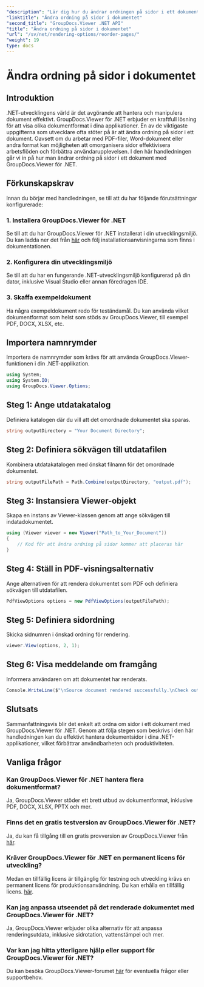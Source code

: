 ```yaml
---
"description": "Lär dig hur du ändrar ordningen på sidor i ett dokument med GroupDocs.Viewer för .NET. Följ vår steg-för-steg-handledning för smidig dokumenthantering."
"linktitle": "Ändra ordning på sidor i dokumentet"
"second_title": "GroupDocs.Viewer .NET API"
"title": "Ändra ordning på sidor i dokumentet"
"url": "/sv/net/rendering-options/reorder-pages/"
"weight": 19
type: docs
---
```

# Ändra ordning på sidor i dokumentet

## Introduktion
.NET-utvecklingens värld är det avgörande att hantera och manipulera dokument effektivt. GroupDocs.Viewer för .NET erbjuder en kraftfull lösning för att visa olika dokumentformat i dina applikationer. En av de viktigaste uppgifterna som utvecklare ofta stöter på är att ändra ordning på sidor i ett dokument. Oavsett om du arbetar med PDF-filer, Word-dokument eller andra format kan möjligheten att omorganisera sidor effektivisera arbetsflöden och förbättra användarupplevelsen. I den här handledningen går vi in på hur man ändrar ordning på sidor i ett dokument med GroupDocs.Viewer för .NET.
## Förkunskapskrav
Innan du börjar med handledningen, se till att du har följande förutsättningar konfigurerade:
### 1. Installera GroupDocs.Viewer för .NET
Se till att du har GroupDocs.Viewer för .NET installerat i din utvecklingsmiljö. Du kan ladda ner det från [här](https://releases.groupdocs.com/viewer/net/) och följ installationsanvisningarna som finns i dokumentationen.
### 2. Konfigurera din utvecklingsmiljö
Se till att du har en fungerande .NET-utvecklingsmiljö konfigurerad på din dator, inklusive Visual Studio eller annan föredragen IDE.
### 3. Skaffa exempeldokument
Ha några exempeldokument redo för teständamål. Du kan använda vilket dokumentformat som helst som stöds av GroupDocs.Viewer, till exempel PDF, DOCX, XLSX, etc.

## Importera namnrymder
Importera de namnrymder som krävs för att använda GroupDocs.Viewer-funktionen i din .NET-applikation.

```csharp
using System;
using System.IO;
using GroupDocs.Viewer.Options;
```
## Steg 1: Ange utdatakatalog
Definiera katalogen där du vill att det omordnade dokumentet ska sparas.
```csharp
string outputDirectory = "Your Document Directory";
```
## Steg 2: Definiera sökvägen till utdatafilen
Kombinera utdatakatalogen med önskat filnamn för det omordnade dokumentet.
```csharp
string outputFilePath = Path.Combine(outputDirectory, "output.pdf");
```
## Steg 3: Instansiera Viewer-objekt
Skapa en instans av Viewer-klassen genom att ange sökvägen till indatadokumentet.
```csharp
using (Viewer viewer = new Viewer("Path_to_Your_Document"))
{
    // Kod för att ändra ordning på sidor kommer att placeras här
}
```
## Steg 4: Ställ in PDF-visningsalternativ
Ange alternativen för att rendera dokumentet som PDF och definiera sökvägen till utdatafilen.
```csharp
PdfViewOptions options = new PdfViewOptions(outputFilePath);
```
## Steg 5: Definiera sidordning
Skicka sidnumren i önskad ordning för rendering.
```csharp
viewer.View(options, 2, 1);
```
## Steg 6: Visa meddelande om framgång
Informera användaren om att dokumentet har renderats.
```csharp
Console.WriteLine($"\nSource document rendered successfully.\nCheck output in {outputDirectory}.");
```

## Slutsats
Sammanfattningsvis blir det enkelt att ordna om sidor i ett dokument med GroupDocs.Viewer för .NET. Genom att följa stegen som beskrivs i den här handledningen kan du effektivt hantera dokumentsidor i dina .NET-applikationer, vilket förbättrar användbarheten och produktiviteten.
## Vanliga frågor
### Kan GroupDocs.Viewer för .NET hantera flera dokumentformat?
Ja, GroupDocs.Viewer stöder ett brett utbud av dokumentformat, inklusive PDF, DOCX, XLSX, PPTX och mer.
### Finns det en gratis testversion av GroupDocs.Viewer för .NET?
Ja, du kan få tillgång till en gratis provversion av GroupDocs.Viewer från [här](https://releases.groupdocs.com/).
### Kräver GroupDocs.Viewer för .NET en permanent licens för utveckling?
Medan en tillfällig licens är tillgänglig för testning och utveckling krävs en permanent licens för produktionsanvändning. Du kan erhålla en tillfällig licens. [här](https://purchase.groupdocs.com/temporary-license/).
### Kan jag anpassa utseendet på det renderade dokumentet med GroupDocs.Viewer för .NET?
Ja, GroupDocs.Viewer erbjuder olika alternativ för att anpassa renderingsutdata, inklusive sidrotation, vattenstämpel och mer.
### Var kan jag hitta ytterligare hjälp eller support för GroupDocs.Viewer för .NET?
Du kan besöka GroupDocs.Viewer-forumet [här](https://forum.groupdocs.com/c/viewer/9) för eventuella frågor eller supportbehov.